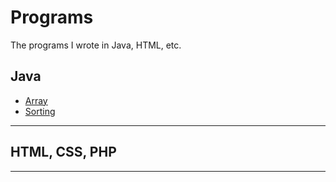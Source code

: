 # Programs
The programs I wrote in Java, HTML, etc. 
## Java
- [Array](https://github.com/Stakada/Programs/blob/master/2DArray.java)
- [Sorting](https://github.com/Stakada/Aissngments/tree/master/Sorting)

- - - 
## HTML, CSS, PHP

- - -
